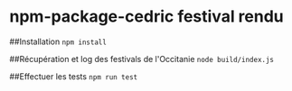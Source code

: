 # npm-package-cedric festival rendu

##Installation 
````npm install````

##Récupération et log des festivals de l'Occitanie
````node build/index.js````

##Effectuer les tests
````npm run test````
